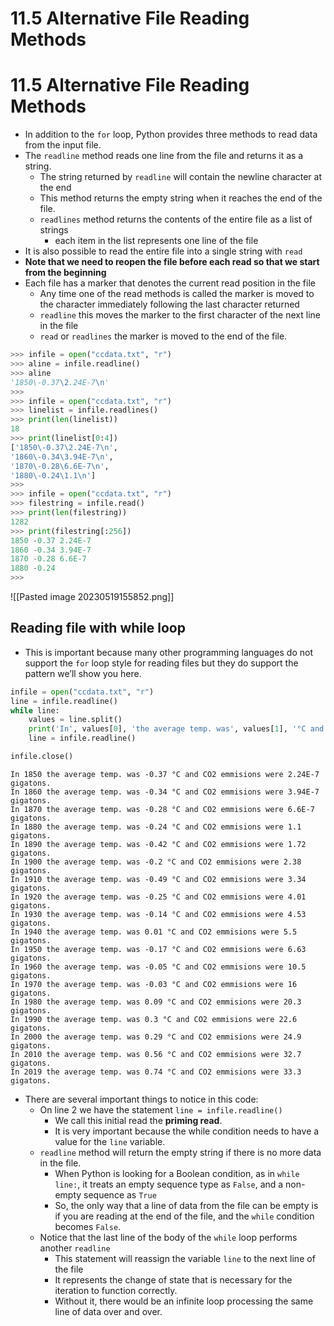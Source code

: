 # 11.5 Alternative File Reading Methods

# 11.5 Alternative File Reading Methods

- In addition to the `for` loop, Python provides three methods to read data from the input file.
- The `readline` method reads one line from the file and returns it as a string.
    - The string returned by `readline` will contain the newline character at the end
    - This method returns the empty string when it reaches the end of the file.
    - `readlines` method returns the contents of the entire file as a list of strings
        - each item in the list represents one line of the file
- It is also possible to read the entire file into a single string with `read`
- **Note that we need to reopen the file before each read so that we start from the beginning**
- Each file has a marker that denotes the current read position in the file
    - Any time one of the read methods is called the marker is moved to the character immediately following the last character returned
    - `readline` this moves the marker to the first character of the next line in the file
    - `read` or `readlines` the marker is moved to the end of the file.

```python
>>> infile = open("ccdata.txt", "r")
>>> aline = infile.readline()
>>> aline
'1850\-0.37\2.24E-7\n'
>>>
>>> infile = open("ccdata.txt", "r")
>>> linelist = infile.readlines()
>>> print(len(linelist))
18
>>> print(linelist[0:4])
['1850\-0.37\2.24E-7\n', 
'1860\-0.34\3.94E-7\n', 
'1870\-0.28\6.6E-7\n', 
'1880\-0.24\1.1\n']
>>>
>>> infile = open("ccdata.txt", "r")
>>> filestring = infile.read()
>>> print(len(filestring))
1282
>>> print(filestring[:256])
1850 -0.37 2.24E-7
1860 -0.34 3.94E-7
1870 -0.28 6.6E-7
1880 -0.24
>>>
```

![[Pasted image 20230519155852.png]]

## Reading file with while loop

- This is important because many other programming languages do not support the `for` loop style for reading files but they do support the pattern we’ll show you here.

```python
infile = open("ccdata.txt", "r")
line = infile.readline()
while line:
    values = line.split()
    print('In', values[0], 'the average temp. was', values[1], '°C and CO2 emmisions were', values[2], 'gigatons.')
    line = infile.readline()

infile.close()
```

```
In 1850 the average temp. was -0.37 °C and CO2 emmisions were 2.24E-7 gigatons.
In 1860 the average temp. was -0.34 °C and CO2 emmisions were 3.94E-7 gigatons.
In 1870 the average temp. was -0.28 °C and CO2 emmisions were 6.6E-7 gigatons.
In 1880 the average temp. was -0.24 °C and CO2 emmisions were 1.1 gigatons.
In 1890 the average temp. was -0.42 °C and CO2 emmisions were 1.72 gigatons.
In 1900 the average temp. was -0.2 °C and CO2 emmisions were 2.38 gigatons.
In 1910 the average temp. was -0.49 °C and CO2 emmisions were 3.34 gigatons.
In 1920 the average temp. was -0.25 °C and CO2 emmisions were 4.01 gigatons.
In 1930 the average temp. was -0.14 °C and CO2 emmisions were 4.53 gigatons.
In 1940 the average temp. was 0.01 °C and CO2 emmisions were 5.5 gigatons.
In 1950 the average temp. was -0.17 °C and CO2 emmisions were 6.63 gigatons.
In 1960 the average temp. was -0.05 °C and CO2 emmisions were 10.5 gigatons.
In 1970 the average temp. was -0.03 °C and CO2 emmisions were 16 gigatons.
In 1980 the average temp. was 0.09 °C and CO2 emmisions were 20.3 gigatons.
In 1990 the average temp. was 0.3 °C and CO2 emmisions were 22.6 gigatons.
In 2000 the average temp. was 0.29 °C and CO2 emmisions were 24.9 gigatons.
In 2010 the average temp. was 0.56 °C and CO2 emmisions were 32.7 gigatons.
In 2019 the average temp. was 0.74 °C and CO2 emmisions were 33.3 gigatons.
```

- There are several important things to notice in this code:
    - On line 2 we have the statement `line = infile.readline()`
        - We call this initial read the **priming read**.
        - It is very important because the while condition needs to have a value for the `line` variable.
    - `readline` method will return the empty string if there is no more data in the file.
        - When Python is looking for a Boolean condition, as in `while line:`, it treats an empty sequence type as `False`, and a non-empty sequence as `True`
        - So, the only way that a line of data from the file can be empty is if you are reading at the end of the file, and the `while` condition becomes `False`.
    - Notice that the last line of the body of the `while` loop performs another `readline`
        - This statement will reassign the variable `line` to the next line of the file
        - It represents the change of state that is necessary for the iteration to function correctly.
        - Without it, there would be an infinite loop processing the same line of data over and over.